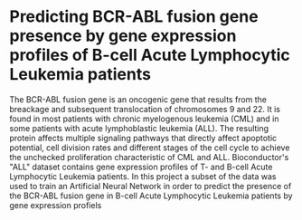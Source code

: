 # Predicting BCR-ABL fusion gene presence by gene expression profiles of B-cell Acute Lymphocytic Leukemia patients
The BCR-ABL fusion gene is an oncogenic gene that results from the breackage and subsequent translocation of chromosomes 9 and 22. It is found in most patients with chronic myelogenous leukemia (CML) and in some patients with acute lymphoblastic leukemia (ALL). The resulting protein affects multiple signaling pathways that directly affect apoptotic potential, cell division rates and different stages of the cell cycle to achieve the unchecked proliferation characteristic of CML and ALL. Bioconductor's "ALL" dataset contains gene expression profiles of T- and B-cell Acute Lymphocytic Leukemia patients. In this project a subset of the data was used to train an Artificial Neural Network in order to predict the presence of the BCR-ABL fusion gene in B-cell Acute Lymphocytic Leukemia patients by gene expression profiels
